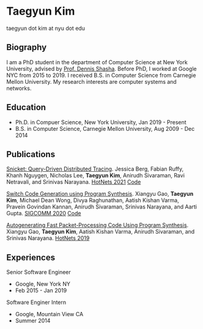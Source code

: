 # Taegyun Kim

taegyun dot kim at nyu dot edu

## Biography
I am a PhD student in the department of Computer Science at New York University,
advised by [Prof. Dennis Shasha](https://cs.nyu.edu/shasha/). Before PhD,
I worked at Google NYC from 2015 to 2019. I received B.S. in Computer Science
from Carnegie Mellon University. My research interests are computer systems and
networks.

## Education
- Ph.D. in Compuer Science, New York University, Jan 2019 - Present
- B.S. in Computer Science, Carnegie Mellon University, Aug 2009 - Dec 2014

## Publications
[Snicket: Query-Driven Distributed Tracing](https://people.cs.rutgers.edu/~sn624/papers/snicket-hotnets21.pdf).
Jessica Berg, Fabian Ruffy, Khanh Nguygen, Nicholas Lee, **Taegyun Kim**, Anirudh Sivaraman, Ravi Netravali, and Srinivas Narayana.
[HotNets 2021](https://conferences.sigcomm.org/hotnets/2021/) [Code](https://github.com/dyn-tracing/snicket_compiler)

[Switch Code Generation using Program Synthesis](https://dl.acm.org/doi/pdf/10.1145/3387514.3405852).
Xiangyu Gao, **Taegyun Kim**, Michael Dean Wong, Divya Raghunathan, Aatish Kishan Varma, Pravein Govindan Kannan, Anirudh Sivaraman, Srinivas Narayana, and Aarti Gupta.
[SIGCOMM 2020](https://conferences.sigcomm.org/sigcomm/2020/) [Code](https://github.com/chipmunk-project/chipmunk)


[Autogenerating Fast Packet-Processing Code Using Program Synthesis](https://dl.acm.org/doi/pdf/10.1145/3365609.3365858).
Xiangyu Gao, **Taegyun Kim**, Aatish Kishan Varma, Anirudh Sivaraman, and Srinivas Narayana.
[HotNets 2019](https://conferences.sigcomm.org/hotnets/2019/)

## Experiences
Senior Software Engineer
- Google, New York NY
- Feb 2015 - Jan 2019

Software Enginer Intern
- Google, Mountain View CA
- Summer 2014
